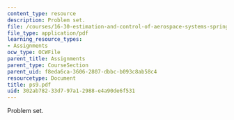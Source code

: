 ```yaml
---
content_type: resource
description: Problem set.
file: /courses/16-30-estimation-and-control-of-aerospace-systems-spring-2004/302ab78233d797a12988e4a90de6f531_ps9.pdf
file_type: application/pdf
learning_resource_types:
- Assignments
ocw_type: OCWFile
parent_title: Assignments
parent_type: CourseSection
parent_uid: f8eda6ca-3606-2807-dbbc-b093c8ab58c4
resourcetype: Document
title: ps9.pdf
uid: 302ab782-33d7-97a1-2988-e4a90de6f531
---
```

Problem set.


